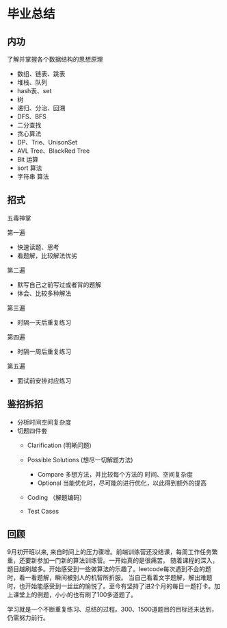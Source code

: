 # 毕业总结

## 内功

了解并掌握各个数据结构的思想原理

* 数组、链表、跳表
* 堆栈、队列
* hash表、set
* 树
* 递归、分治、回溯
* DFS、BFS
* 二分查找
* 贪心算法
* DP、Trie、UnisonSet
* AVL Tree、BlackRed Tree
* Bit 运算
* sort 算法
* 字符串 算法

## 招式

五毒神掌

第一遍

* 快速读题、思考
* 看题解，比较解法优劣

第二遍

* 默写自己之前写过或者背的题解
* 体会、比较多种解法

第三遍

* 时隔一天后重复练习

第四遍

* 时隔一周后重复练习

第五遍

* 面试前安排对应练习

## 鉴招拆招

* 分析时间空间复杂度
* 切题四件套
  * Clarification (明晰问题)

  * Possible Solutions (想尽一切解题方法)
    * Compare 多想方法，并比较每个方法的 时间、空间复杂度
    * Optional 当能优化时，尽可能的进行优化，以此得到额外的提高

  * Coding （解题编码）

  * Test Cases

## 回顾

9月初开班以来, 来自时间上的压力骤增。前端训练营还没结课，每周工作任务繁重，还要新参加一门新的算法训练营。一开始真的是很痛苦。
随着课程的深入，题目越刷越多。开始感受到一些做算法的乐趣了。leetcode每次遇到不会的题时，看一看题解，瞬间被别人的机智所折服。
当自己看着文字题解，解出难题时，也开始能感受到一丝丝的愉悦了。至今有坚持了进2个月的每日一题打卡。加上课堂上的例题，小小的也有刷了100多道题了。

学习就是一个不断重复练习、总结的过程。300、1500道题目的目标还未达到，仍需努力前行。